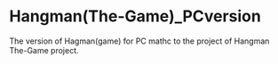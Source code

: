 # Hangman(The-Game)_PCversion
The version of Hagman(game) for PC mathc to the project of Hangman The-Game project.
